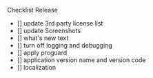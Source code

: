 Checklist Release

- [] update 3rd party license list
- [] update Screenshots
- [] what's new text
- [] turn off logging and debugging
- [] apply proguard
- [] application version name and version code
- [] localization

